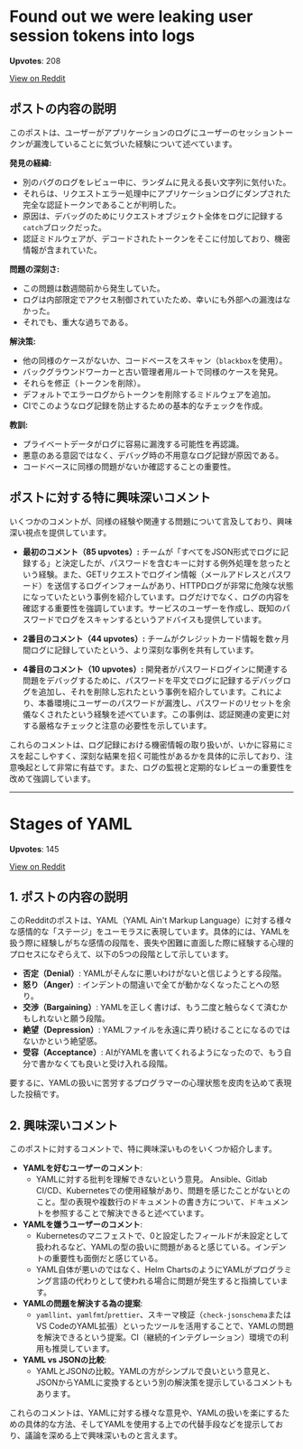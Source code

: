 
# Found out we were leaking user session tokens into logs

**Upvotes**: 208



[View on Reddit](https://www.reddit.com/r/devops/comments/1lb2v7n/found_out_we_were_leaking_user_session_tokens/)

## ポストの内容の説明

このポストは、ユーザーがアプリケーションのログにユーザーのセッショントークンが漏洩していることに気づいた経験について述べています。

**発見の経緯:**

*   別のバグのログをレビュー中に、ランダムに見える長い文字列に気付いた。
*   それらは、リクエストエラー処理中にアプリケーションログにダンプされた完全な認証トークンであることが判明した。
*   原因は、デバッグのためにリクエストオブジェクト全体をログに記録する`catch`ブロックだった。
*   認証ミドルウェアが、デコードされたトークンをそこに付加しており、機密情報が含まれていた。

**問題の深刻さ:**

*   この問題は数週間前から発生していた。
*   ログは内部限定でアクセス制御されていたため、幸いにも外部への漏洩はなかった。
*   それでも、重大な過ちである。

**解決策:**

*   他の同様のケースがないか、コードベースをスキャン（`blackbox`を使用）。
*   バックグラウンドワーカーと古い管理者用ルートで同様のケースを発見。
*   それらを修正（トークンを削除）。
*   デフォルトでエラーログからトークンを削除するミドルウェアを追加。
*   CIでこのようなログ記録を防止するための基本的なチェックを作成。

**教訓:**

*   プライベートデータがログに容易に漏洩する可能性を再認識。
*   悪意のある意図ではなく、デバッグ時の不用意なログ記録が原因である。
*   コードベースに同様の問題がないか確認することの重要性。

## ポストに対する特に興味深いコメント

いくつかのコメントが、同様の経験や関連する問題について言及しており、興味深い視点を提供しています。

*   **最初のコメント（85 upvotes）:** チームが「すべてをJSON形式でログに記録する」と決定したが、パスワードを含むキーに対する例外処理を怠ったという経験。また、GETリクエストでログイン情報（メールアドレスとパスワード）を送信するログインフォームがあり、HTTPDログが非常に危険な状態になっていたという事例を紹介しています。ログだけでなく、ログの内容を確認する重要性を強調しています。サービスのユーザーを作成し、既知のパスワードでログをスキャンするというアドバイスも提供しています。

*   **2番目のコメント（44 upvotes）:** チームがクレジットカード情報を数ヶ月間ログに記録していたという、より深刻な事例を共有しています。

*   **4番目のコメント（10 upvotes）:** 開発者がパスワードログインに関連する問題をデバッグするために、パスワードを平文でログに記録するデバッグログを追加し、それを削除し忘れたという事例を紹介しています。これにより、本番環境にユーザーのパスワードが漏洩し、パスワードのリセットを余儀なくされたという経験を述べています。この事例は、認証関連の変更に対する厳格なチェックと注意の必要性を示しています。

これらのコメントは、ログ記録における機密情報の取り扱いが、いかに容易にミスを起こしやすく、深刻な結果を招く可能性があるかを具体的に示しており、注意喚起として非常に有益です。また、ログの監視と定期的なレビューの重要性を改めて強調しています。


---

# Stages of YAML

**Upvotes**: 145



[View on Reddit](https://www.reddit.com/r/devops/comments/1lb1f7h/stages_of_yaml/)

## 1. ポストの内容の説明

このRedditのポストは、YAML（YAML Ain't Markup Language）に対する様々な感情的な「ステージ」をユーモラスに表現しています。具体的には、YAMLを扱う際に経験しがちな感情の段階を、喪失や困難に直面した際に経験する心理的プロセスになぞらえて、以下の5つの段階として示しています。

*   **否定（Denial）**: YAMLがそんなに悪いわけがないと信じようとする段階。
*   **怒り（Anger）**: インデントの間違いで全てが動かなくなったことへの怒り。
*   **交渉（Bargaining）**: YAMLを正しく書けば、もう二度と触らなくて済むかもしれないと願う段階。
*   **絶望（Depression）**: YAMLファイルを永遠に弄り続けることになるのではないかという絶望感。
*   **受容（Acceptance）**: AIがYAMLを書いてくれるようになったので、もう自分で書かなくても良いと受け入れる段階。

要するに、YAMLの扱いに苦労するプログラマーの心理状態を皮肉を込めて表現した投稿です。

## 2. 興味深いコメント

このポストに対するコメントで、特に興味深いものをいくつか紹介します。

*   **YAMLを好むユーザーのコメント**:
    *   YAMLに対する批判を理解できないという意見。 Ansible、Gitlab CI/CD、Kubernetesでの使用経験があり、問題を感じたことがないとのこと。型の表現や複数行のドキュメントの書き方について、ドキュメントを参照することで解決できると述べています。
*   **YAMLを嫌うユーザーのコメント**:
    *   Kubernetesのマニフェストで、0と設定したフィールドが未設定として扱われるなど、YAMLの型の扱いに問題があると感じている。インデントの重要性も面倒だと感じている。
    *   YAML自体が悪いのではなく、Helm ChartsのようにYAMLがプログラミング言語の代わりとして使われる場合に問題が発生すると指摘しています。
*   **YAMLの問題を解決する為の提案**:
    *   `yamllint`、`yamlfmt`/`prettier`、スキーマ検証（`check-jsonschema`またはVS CodeのYAML拡張）といったツールを活用することで、YAMLの問題を解決できるという提案。CI（継続的インテグレーション）環境での利用も推奨しています。
*   **YAML vs JSONの比較**:
    *   YAMLとJSONの比較。YAMLの方がシンプルで良いという意見と、JSONからYAMLに変換するという別の解決策を提示しているコメントもあります。

これらのコメントは、YAMLに対する様々な意見や、YAMLの扱いを楽にするための具体的な方法、そしてYAMLを使用する上での代替手段などを提示しており、議論を深める上で興味深いものと言えます。

